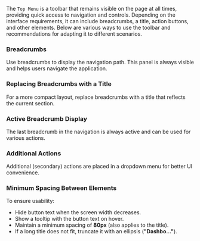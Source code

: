 The `Top Menu` is a toolbar that remains visible on the page at all times, providing quick access to navigation and
controls. Depending on the interface requirements, it can include breadcrumbs, a title, action buttons, and other
elements. Below are various ways to use the toolbar and recommendations for adapting it to different scenarios.

### Breadcrumbs

Use breadcrumbs to display the navigation path. This panel is always visible and helps users navigate the application.

<!-- example(top-menu-breadcrumbs) -->

### Replacing Breadcrumbs with a Title

For a more compact layout, replace breadcrumbs with a title that reflects the current section.

<!-- example(top-menu-overview) -->

### Active Breadcrumb Display

The last breadcrumb in the navigation is always active and can be used for various actions.

<!-- example(top-menu-active-breadcrumb) -->

### Additional Actions

Additional (secondary) actions are placed in a dropdown menu for better UI convenience.

<!-- example(top-menu-secondary-actions) -->

### Minimum Spacing Between Elements

<!-- cspell:ignore Dashbo -->

To ensure usability:

-   Hide button text when the screen width decreases.
-   Show a tooltip with the button text on hover.
-   Maintain a minimum spacing of **80px** (also applies to the title).
-   If a long title does not fit, truncate it with an ellipsis (**"Dashbo..."**).

<!-- example(top-menu-overflow) -->

